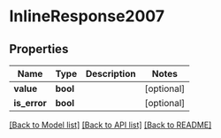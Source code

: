 # InlineResponse2007

## Properties
Name | Type | Description | Notes
------------ | ------------- | ------------- | -------------
**value** | **bool** |  | [optional] 
**is_error** | **bool** |  | [optional] 

[[Back to Model list]](../README.md#documentation-for-models) [[Back to API list]](../README.md#documentation-for-api-endpoints) [[Back to README]](../README.md)

